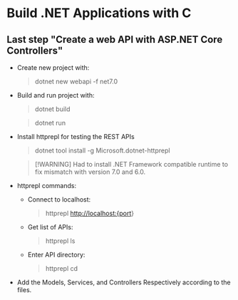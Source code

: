 # Build .NET Applications with C

## Last step "Create a web API with ASP.NET Core Controllers"

- Create new project with:
    > dotnet new webapi -f net7.0
- Build and run project with:
    > dotnet build

    > dotnet run
- Install httprepl for testing the REST APIs
   > dotnet tool install -g  Microsoft.dotnet-httprepl

   > [!WARNING] Had to install .NET Framework compatible runtime to fix mismatch with version 7.0 and 6.0.
- httprepl commands:
  - Connect to localhost:
    > httprepl <http://localhost:{port>}
  - Get list of APIs:
    > httprepl ls
  - Enter API directory:
    > httprepl cd
- Add the Models, Services, and Controllers Respectively according to the files.
